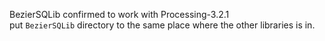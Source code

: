 BezierSQLib confirmed to work with Processing-3.2.1   
put `BezierSQLib` directory to the same place where the other libraries is in. 
